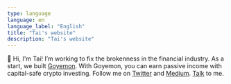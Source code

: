 ```yaml
---
type: language
language: en
language_label: "English"
title: "Tai's website"
description: "Tai's website"
---
```


👋 Hi, I'm Tai! I’m working to fix the brokenness in the financial industry. As a start, we built [Goyemon](https://goyemon.io). With Goyemon, you can earn passive income with capital-safe crypto investing. Follow me on [Twitter](https://twitter.com/taisuke_mino) and [Medium](https://medium.com/@taisukemino). [Talk](https://calendly.com/tai/chat-international) to me. 
